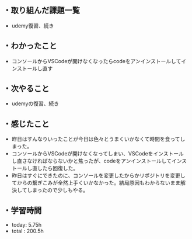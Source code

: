 ## ・取り組んだ課題一覧
- udemy復習、続き
## ・わかったこと
- コンソールからVSCodeが開けなくなったらcodeをアンインストールしてインストールし直す

## ・次やること
- udemyの復習、続き


## ・感じたこと
- 昨日はすんなりいったことが今日は色々とうまくいかなくて時間を食ってしまった。
- コンソールからVSCodeが開けなくなってしまい、VSCodeをインストールし直さなければならないかと焦ったが、codeをアンインストールしてインストールし直したら回復した。
- 昨日はすぐにできたのに、コンソールを変更したからかリポジトリを変更してからの繋ぎこみが全然上手くいかなかった。結局原因もわからないまま解決してしまったので少しもやる。

## ・学習時間
- today:   5.75h
- total  : 200.5h
